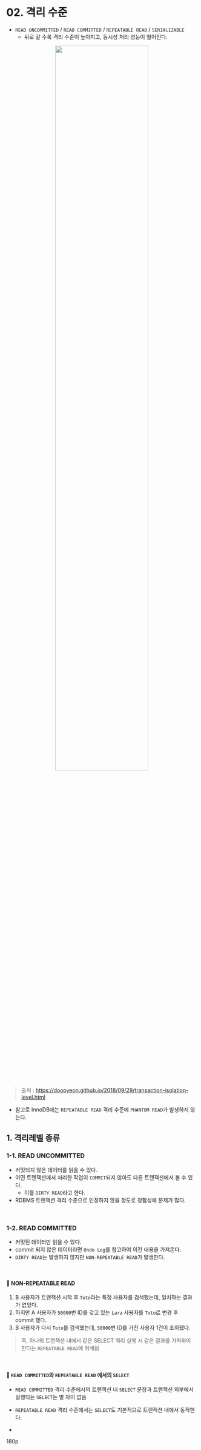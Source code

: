 # 02. 격리 수준
- `READ UNCOMMITTED` / `READ COMMITTED` / `REPEATABLE READ` / `SERIALIZABLE`
  - 뒤로 갈 수록 격리 수준이 높아지고, 동시성 처리 성능이 떨어진다.

<div style="text-align: center;">
   <img src="https://github.com/f-lab-edu/rally-mate/assets/70880695/2e750609-bc24-4e98-ad8e-3459826c788d" width="70%" height="70%">
</div>

> 출처 : https://doooyeon.github.io/2018/09/29/transaction-isolation-level.html

- 참고로 InnoDB에는 `REPEATABLE READ` 격리 수준에 `PHANTOM READ`가 발생하지 않는다.

## 1. 격리레벨 종류

### 1-1. READ UNCOMMITTED
- 커밋되지 않은 데이터를 읽을 수 있다.
- 어떤 트랜잭션에서 처리한 작업이 `COMMIT`되지 않아도 다른 트랜잭션에서 볼 수 있다.
  - 이를 `DIRTY READ`라고 한다.
- RDBMS 트랜잭션 격리 수준으로 인정하지 않을 정도로 정합성에 문제가 많다.

<br />

### 1-2. READ COMMITTED
- 커밋된 데이터만 읽을 수 있다.
- commit 되지 않은 데이터라면 `Undo Log`를 참고하여 이전 내용을 가져온다.
- `DIRTY READ`는 발생하지 않지만 `NON-REPEATABLE READ`가 발생한다.

<br />

#### 🔵 NON-REPEATABLE READ
1. B 사용자가 트랜잭션 시작 후 `Toto`라는 특정 사용자를 검색했는데, 일치하는 결과가 없었다.
2. 하지만 A 사용자가 `50000`번 ID를 갖고 있는 `Lara` 사용자를 `Toto`로 변경 후 commit 했다.
3. B 사용자가 다시 `Toto`를 검색했는데, `50000`번 ID를 가진 사용자 1건이 조회됐다.

> 즉, 하나의 트랜잭션 내에서 같은 SELECT 쿼리 실행 시 같은 결과를 가져와야 한다는 `REPEATABLE READ`에 위배됨

<br />

#### 🔵 `READ COMMITTED`와 `REPEATABLE READ` 에서의 `SELECT`
- `READ COMMITTED` 격리 수준에서의 트랜잭션 내 `SELECT` 문장과 트랜잭션 외부에서 실행되는 `SELECT`는 별 차이 없음
- `REPEATABLE READ` 격리 수준에서는 `SELECT`도 기본적으로 트랜잭션 내에서 동작한다.

- <br />

180p




